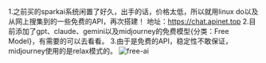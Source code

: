 1.之前买的sparkai系统闲置了好久，出手的话，价格太低，所以就用linux do以及从网上搜集到的一些免费的API，再次搭建！
地址：https://chat.apinet.top
2.目前添加了gpt、claude、gemini以及midjourney的免费模型{分类：Free Model}，有需要的可以去看看。
3.由于是免费的API，稳定性不敢保证，midjourney使用的是relax模式的。
![free-ai](https://cdn.linux.do/uploads/default/optimized/3X/9/6/965a2ea3e39dae9ab1f8b2a1719e6d44e72f51f1_2_1035x540.png)

